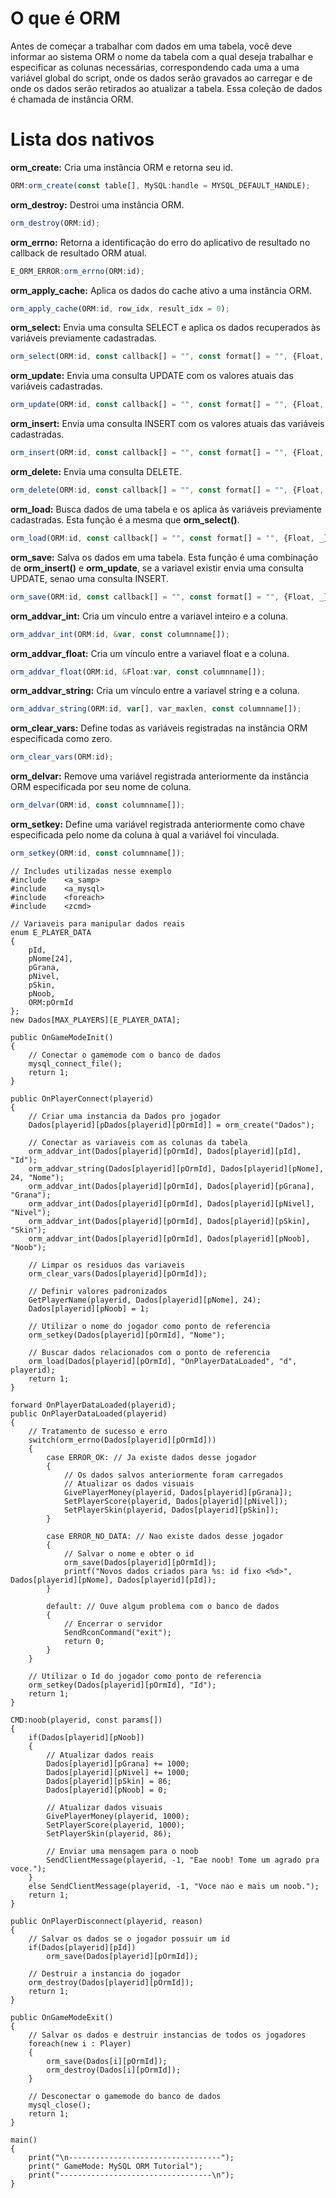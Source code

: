 # O que é ORM
Antes de começar a trabalhar com dados em uma tabela, você deve informar ao sistema ORM o nome da tabela com a qual deseja trabalhar e especificar as colunas necessárias, correspondendo cada uma a uma variável global do script, onde os dados serão gravados ao carregar e de onde os dados serão retirados ao atualizar a tabela. Essa coleção de dados é chamada de instância ORM.

# Lista dos nativos
**orm_create:** Cria uma instância ORM e retorna seu id.
```js
ORM:orm_create(const table[], MySQL:handle = MYSQL_DEFAULT_HANDLE);
```
**orm_destroy:** Destroi uma instância ORM.
```js
orm_destroy(ORM:id);
```
**orm_errno:** Retorna a identificação do erro do aplicativo de resultado no callback de resultado ORM atual.
```js
E_ORM_ERROR:orm_errno(ORM:id);
```
**orm_apply_cache:** Aplica os dados do cache ativo a uma instância ORM.
```js
orm_apply_cache(ORM:id, row_idx, result_idx = 0);
```
**orm_select:** Envia uma consulta SELECT e aplica os dados recuperados às variáveis ​​previamente cadastradas.
```js
orm_select(ORM:id, const callback[] = "", const format[] = "", {Float, _}:...);
```
**orm_update:** Envia uma consulta UPDATE com os valores atuais das variáveis ​​cadastradas.
```js
orm_update(ORM:id, const callback[] = "", const format[] = "", {Float, _}:...);
```
**orm_insert:** Envia uma consulta INSERT com os valores atuais das variáveis cadastradas.
```js
orm_insert(ORM:id, const callback[] = "", const format[] = "", {Float, _}:...);
```
**orm_delete:** Envia uma consulta DELETE.
```js
orm_delete(ORM:id, const callback[] = "", const format[] = "", {Float, _}:...);
```
**orm_load:** Busca dados de uma tabela e os aplica às variáveis previamente cadastradas. Esta função é a mesma que **orm_select()**.
```js
orm_load(ORM:id, const callback[] = "", const format[] = "", {Float, _}:...);
```
**orm_save:** Salva os dados em uma tabela. Esta função é uma combinação de **orm_insert()** e **orm_update**, se a variavel existir envia uma consulta UPDATE, senao uma consulta INSERT.
```js
orm_save(ORM:id, const callback[] = "", const format[] = "", {Float, _}:...);
```
**orm_addvar_int:** Cria um vínculo entre a variavel inteiro e a coluna.
```js
orm_addvar_int(ORM:id, &var, const columnname[]);
```
**orm_addvar_float:** Cria um vínculo entre a variavel float e a coluna.
```js
orm_addvar_float(ORM:id, &Float:var, const columnname[]);
```
**orm_addvar_string:** Cria um vínculo entre a variavel string e a coluna.
```js
orm_addvar_string(ORM:id, var[], var_maxlen, const columnname[]);
```
**orm_clear_vars:** Define todas as variáveis registradas na instância ORM especificada como zero.
```js
orm_clear_vars(ORM:id);
```
**orm_delvar:** Remove uma variável registrada anteriormente da instância ORM especificada por seu nome de coluna.
```js
orm_delvar(ORM:id, const columnname[]);
```
**orm_setkey:** Define uma variável registrada anteriormente como chave especificada pelo nome da coluna à qual a variável foi vinculada.
```js
orm_setkey(ORM:id, const columnname[]);
```

```pwn
// Includes utilizadas nesse exemplo
#include	<a_samp>
#include	<a_mysql>
#include	<foreach>
#include	<zcmd>

// Variaveis para manipular dados reais
enum E_PLAYER_DATA
{
	pId,
	pNome[24],
	pGrana,
	pNivel,
	pSkin,
	pNoob,
	ORM:pOrmId
};
new Dados[MAX_PLAYERS][E_PLAYER_DATA];

public OnGameModeInit()
{
	// Conectar o gamemode com o banco de dados
	mysql_connect_file();
	return 1;
}

public OnPlayerConnect(playerid)
{
	// Criar uma instancia da Dados pro jogador 
	Dados[playerid][pDados[playerid][pOrmId]] = orm_create("Dados");

	// Conectar as variaveis com as colunas da tabela
	orm_addvar_int(Dados[playerid][pOrmId], Dados[playerid][pId], "Id");
	orm_addvar_string(Dados[playerid][pOrmId], Dados[playerid][pNome], 24, "Nome");
	orm_addvar_int(Dados[playerid][pOrmId], Dados[playerid][pGrana], "Grana");
	orm_addvar_int(Dados[playerid][pOrmId], Dados[playerid][pNivel], "Nivel");
	orm_addvar_int(Dados[playerid][pOrmId], Dados[playerid][pSkin], "Skin");
	orm_addvar_int(Dados[playerid][pOrmId], Dados[playerid][pNoob], "Noob");

	// Limpar os residuos das variaveis
	orm_clear_vars(Dados[playerid][pOrmId]);

	// Definir valores padronizados
	GetPlayerName(playerid, Dados[playerid][pNome], 24);
	Dados[playerid][pNoob] = 1;
	
	// Utilizar o nome do jogador como ponto de referencia
	orm_setkey(Dados[playerid][pOrmId], "Nome");

	// Buscar dados relacionados com o ponto de referencia
	orm_load(Dados[playerid][pOrmId], "OnPlayerDataLoaded", "d", playerid);
	return 1;
}

forward OnPlayerDataLoaded(playerid);
public OnPlayerDataLoaded(playerid)
{
	// Tratamento de sucesso e erro
	switch(orm_errno(Dados[playerid][pOrmId]))
	{
		case ERROR_OK: // Ja existe dados desse jogador
		{
			// Os dados salvos anteriormente foram carregados
			// Atualizar os dados visuais
			GivePlayerMoney(playerid, Dados[playerid][pGrana]);
			SetPlayerScore(playerid, Dados[playerid][pNivel]);
			SetPlayerSkin(playerid, Dados[playerid][pSkin]);
		}

		case ERROR_NO_DATA: // Nao existe dados desse jogador
		{
			// Salvar o nome e obter o id
			orm_save(Dados[playerid][pOrmId]);
			printf("Novos dados criados para %s: id fixo <%d>", Dados[playerid][pNome], Dados[playerid][pId]);
		}
		
		default: // Ouve algum problema com o banco de dados
		{
			// Encerrar o servidor
			SendRconCommand("exit");
			return 0;
		}
	}
	
	// Utilizar o Id do jogador como ponto de referencia
	orm_setkey(Dados[playerid][pOrmId], "Id");
	return 1;
}

CMD:noob(playerid, const params[])
{
	if(Dados[playerid][pNoob])
	{
		// Atualizar dados reais
		Dados[playerid][pGrana] += 1000;
		Dados[playerid][pNivel] += 1000;
		Dados[playerid][pSkin] = 86;
		Dados[playerid][pNoob] = 0;
	
		// Atualizar dados visuais
		GivePlayerMoney(playerid, 1000);
		SetPlayerScore(playerid, 1000);
		SetPlayerSkin(playerid, 86);
	
		// Enviar uma mensagem para o noob
		SendClientMessage(playerid, -1, "Eae noob! Tome um agrado pra voce.");
	}
	else SendClientMessage(playerid, -1, "Voce nao e mais um noob.");
	return 1;
}

public OnPlayerDisconnect(playerid, reason)
{
	// Salvar os dados se o jogador possuir um id
	if(Dados[playerid][pId])
		orm_save(Dados[playerid][pOrmId]);
	
	// Destruir a instancia do jogador
	orm_destroy(Dados[playerid][pOrmId]);
	return 1;
}

public OnGameModeExit()
{
	// Salvar os dados e destruir instancias de todos os jogadores
	foreach(new i : Player)
	{
		orm_save(Dados[i][pOrmId]);
		orm_destroy(Dados[i][pOrmId]);
	}

	// Desconectar o gamemode do banco de dados
	mysql_close();
	return 1;
}

main()
{
	print("\n----------------------------------");
	print(" GameMode: MySQL ORM Tutorial");
	print("----------------------------------\n");
}
```
